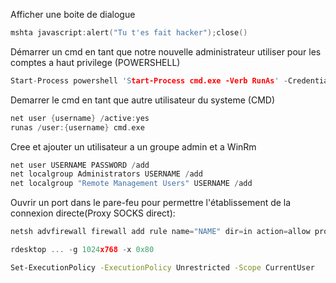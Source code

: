 Afficher une boite de dialogue

```c
mshta javascript:alert("Tu t'es fait hacker");close()
```

Démarrer un cmd en tant que notre nouvelle administrateur utiliser pour les comptes a haut privilege (POWERSHELL)

```c
Start-Process powershell 'Start-Process cmd.exe -Verb RunAs' -Credential {user}
```

Demarrer le cmd en tant que autre utilisateur du systeme (CMD)

```c
net user {username} /active:yes
runas /user:{username} cmd.exe
```

Cree et ajouter un utilisateur a un groupe admin et a WinRm

```c
net user USERNAME PASSWORD /add
net localgroup Administrators USERNAME /add
net localgroup "Remote Management Users" USERNAME /add
```


Ouvrir un port dans le pare-feu pour permettre l'établissement de la connexion directe(Proxy SOCKS direct):

```c
netsh advfirewall firewall add rule name="NAME" dir=in action=allow protocol=tcp localport=PORT
```


```c
rdesktop ... -g 1024x768 -x 0x80
```

```sh
Set-ExecutionPolicy -ExecutionPolicy Unrestricted -Scope CurrentUser
```